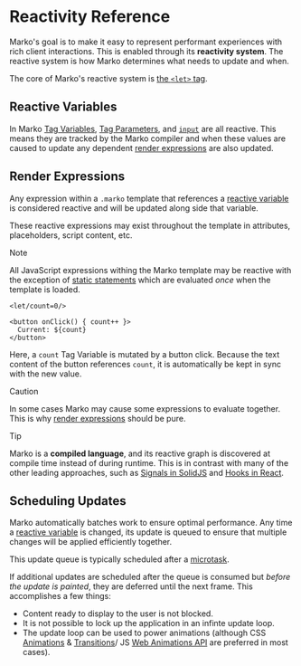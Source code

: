 # Reactivity Reference

Marko's goal is to make it easy to represent performant experiences with rich client interactions. This is enabled through its **reactivity system**. The reactive system is how Marko determines what needs to update and when.

The core of Marko's reactive system is [the `<let>` tag](./custom-tag.md#ltletgt).

## Reactive Variables

In Marko [Tag Variables](./language.md#Tag-Variables), [Tag Parameters](./language.md#Tag-Parameters), and [`input`](./language.md#input) are all reactive. This means they are tracked by the Marko compiler and when these values are caused to update any dependent [render expressions](#Render-Expressions) are also updated.

## Render Expressions

Any expression within a `.marko` template that references a [reactive variable](#Reactive-Variables) is considered reactive and will be updated along side that variable.

These reactive expressions may exist throughout the template in attributes, placeholders, script content, etc.

> [!Note]
> All JavaScript expressions withing the Marko template may be reactive with the exception of
> [static statements](./language.md#static) which are evaluated _once_ when the template is loaded.

```marko
<let/count=0/>

<button onClick() { count++ }>
  Current: ${count}
</button>
```

Here, a `count` Tag Variable is mutated by a button click. Because the text content of the button references `count`, it is automatically be kept in sync with the new value.

> [!Caution]
> In some cases Marko may cause some expressions to evaluate together. This is why [render expressions](#Render-Expressions) should be pure.

> [!Tip]
> Marko is a **compiled language**, and its reactive graph is discovered at compile time instead of during runtime. This is in contrast with many of the other leading approaches, such as [Signals in SolidJS](https://docs.solidjs.com/advanced-concepts/fine-grained-reactivity) and [Hooks in React](https://react.dev/reference/react/hooks).

## Scheduling Updates

Marko automatically batches work to ensure optimal performance. Any time a [reactive variable](#Reactive-Variables) is changed, its update is queued to ensure that multiple changes will be applied efficiently together.

This update queue is typically scheduled after a [microtask](https://developer.mozilla.org/en-US/docs/Web/API/HTML_DOM_API/Microtask_guide).

If additional updates are scheduled after the queue is consumed but _before the update is painted_, they are deferred until the next frame. This accomplishes a few things:

- Content ready to display to the user is not blocked.
- It is not possible to lock up the application in an infinte update loop.
- The update loop can be used to power animations (although CSS [Animations](https://developer.mozilla.org/en-US/docs/Web/CSS/animation) & [Transitions](https://developer.mozilla.org/en-US/docs/Web/CSS/transition)/ JS [Web Animations API](https://developer.mozilla.org/en-US/docs/Web/API/Web_Animations_API) are preferred in most cases).
